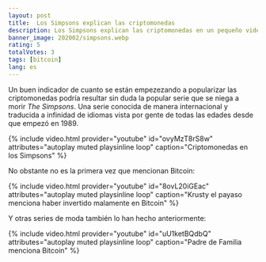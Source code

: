 ```yaml
---
layout: post
title:  Los Simpsons explican las criptomonedas
description: Los Simpsons explican las criptomonedas en un pequeño video. También video de Padre de Familia y Bitcoin.
banner_image: 202002/simpsons.webp
rating: 5
totalVotes: 3
tags: [bitcoin]
lang: es
---
```


Un buen indicador de cuanto se están empezezando a popularizar las criptomonedas podría resultar sin duda la popular serie que se niega a morir *The Simpsons*. Una serie conocida de manera internacional y traducida a infinidad de idiomas vista por gente de todas las edades desde que empezó en 1989.

{% include video.html provider="youtube" id="ovyMzT8rS8w" attributes="autoplay muted playsinline loop" caption="Criptomonedas en los Simpsons" %}

No obstante no es la primera vez que mencionan Bitcoin:

{% include video.html provider="youtube" id="8ovL20iGEac" attributes="autoplay muted playsinline loop" caption="Krusty el payaso menciona haber invertido malamente en Bitcoin" %}

Y otras series de moda también lo han hecho anteriormente:

{% include video.html provider="youtube" id="uU1ketBQdbQ" attributes="autoplay muted playsinline loop" caption="Padre de Familia menciona Bitcoin" %}

